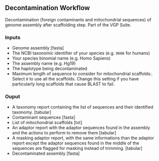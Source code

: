 ## Decontamination Workflow

Decontamination (foreign contaminants and mitochondrial sequences) of genome assembly after scaffolding step. Part of the VGP Suite. 

### Inputs

- Genome assembly [fasta]
- The NCBI taxonomic identifier of your species (e.g. `9606` for humans) 
- Your species binomial name (e.g. Homo Sapiens)
- The assembly name (e.g. Hg19)
- The haplotype being decontaminated
- Maximum length of sequence to consider for mitochondrial scaffolds:. Select `0` to use all the scaffolds. Change this setting if you have particularly long scaffolds that cause BLAST to fail. 

### Ouput

- A taxonomy report containing the list of sequences and their identified taxonomy. [tabular]
- Contaminant sequences [fasta]
- List of mitochondrial scaffolds [txt]
- An adaptor report with the adaptor sequences found in the assembly and the actions to perform to remove them [tabular]
- A masking adaptor report, with the same informations than the adaptor report except the adaptor sequences found in the middle of the sequences are flagged for masking instead of trimming. [tabular]
- Decontaminated assembly [fasta]
